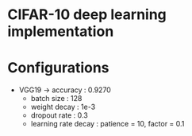 # CIFAR-10 deep learning implementation

# Configurations
- VGG19 -> accuracy : 0.9270   
  - batch size : 128    
  - weight decay : 1e-3
  - dropout rate : 0.3
  - learning rate decay : patience = 10, factor = 0.1
  
